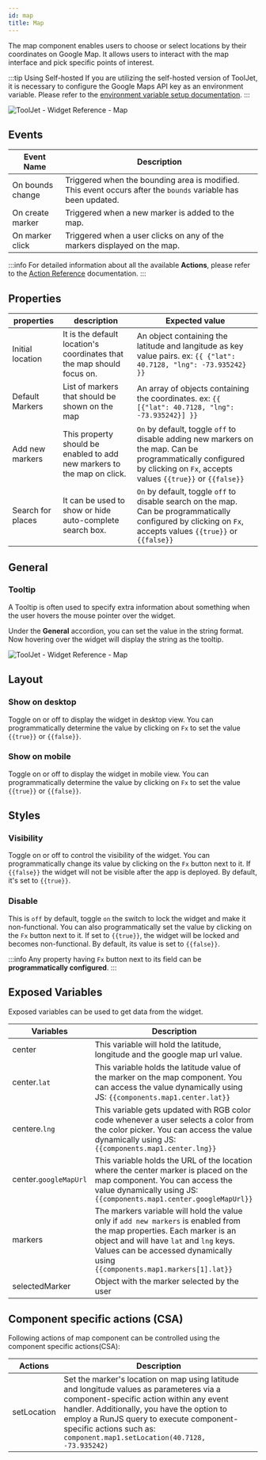 ```yaml
---
id: map
title: Map
---
```


The map component enables users to choose or select locations by their coordinates on Google Map. It allows users to interact with the map interface and pick specific points of interest.

:::tip Using Self-hosted 
If you are utilizing the self-hosted version of ToolJet, it is necessary to configure the Google Maps API key as an environment variable. Please refer to the [environment variable setup documentation](/docs/setup/env-vars/#google-maps-configuration--optional-).
:::

<div style={{textAlign: 'center'}}>

<img className="screenshot-full" src="/img/widgets/map/mapv2.png" alt="ToolJet - Widget Reference - Map" />

</div>

## Events

| Event Name        | Description                                   |
| ----------------- | --------------------------------------------- |
| On bounds change  | Triggered when the bounding area is modified. This event occurs after the `bounds` variable has been updated. |
| On create marker  | Triggered when a new marker is added to the map. |
| On marker click   | Triggered when a user clicks on any of the markers displayed on the map. |

:::info
For detailed information about all the available **Actions**, please refer to the [Action Reference](/docs/category/actions-reference) documentation.
:::

## Properties

| properties      | description | Expected value |
| ----------- | ----------- | ------------------ |
| Initial location | It is the default location's coordinates that the map should focus on. | An object containing the latitude and langitude as key value pairs. ex: `{{ {"lat": 40.7128, "lng": -73.935242} }}` |
| Default Markers | List of markers that should be shown on the map | An array of objects containing the coordinates. ex: `{{ [{"lat": 40.7128, "lng": -73.935242}] }}` | 
| Add new markers | This property should be enabled to add new markers to the map on click. | `On` by default, toggle `off` to disable adding new markers on the map. Can be programmatically configured by clicking on `Fx`, accepts values `{{true}}` or `{{false}}` |
| Search for places | It can be used to show or hide auto-complete search box. | `On` by default, toggle `off` to disable search on the map. Can be programmatically configured by clicking on `Fx`, accepts values `{{true}}` or `{{false}}` |

## General
### Tooltip

A Tooltip is often used to specify extra information about something when the user hovers the mouse pointer over the widget.

Under the <b>General</b> accordion, you can set the value in the string format. Now hovering over the widget will display the string as the tooltip.

<div style={{textAlign: 'center'}}>

<img className="screenshot-full" src="/img/tooltip.png" alt="ToolJet - Widget Reference - Map" />

</div>

## Layout

### Show on desktop

Toggle on or off to display the widget in desktop view. You can programmatically determine the value by clicking on `Fx` to set the value `{{true}}` or `{{false}}`.
### Show on mobile

Toggle on or off to display the widget in mobile view. You can programmatically determine the value by clicking on `Fx` to set the value `{{true}}` or `{{false}}`.

## Styles

### Visibility

Toggle on or off to control the visibility of the widget. You can programmatically change its value by clicking on the `Fx` button next to it. If `{{false}}` the widget will not be visible after the app is deployed. By default, it's set to `{{true}}`.

### Disable

This is `off` by default, toggle `on` the switch to lock the widget and make it non-functional. You can also programmatically set the value by clicking on the `Fx` button next to it. If set to `{{true}}`, the widget will be locked and becomes non-functional. By default, its value is set to `{{false}}`.

:::info
Any property having `Fx` button next to its field can be **programmatically configured**.
:::

## Exposed Variables

Exposed variables can be used to get data from the widget.

| Variables    | Description |
| ----------- | ----------- |
| center | This variable will hold the latitude, longitude and the google map url value. |
| center.`lat` | This variable holds the latitude value of the marker on the map component. You can access the value dynamically using JS: `{{components.map1.center.lat}}`|
| centere.`lng` | This variable gets updated with RGB color code whenever a user selects a color from the color picker. You can access the value dynamically using JS: `{{components.map1.center.lng}}`|
| center.`googleMapUrl` | This variable holds the URL of the location where the center marker is placed on the map component. You can access the value dynamically using JS: `{{components.map1.center.googleMapUrl}}`|
| markers | The markers variable will hold the value only if `add new markers` is enabled from the map properties. Each marker is an object and will have `lat` and `lng` keys. Values can be accessed dynamically using `{{components.map1.markers[1].lat}}` |
| selectedMarker | Object with the marker selected by the user |

## Component specific actions (CSA)

Following actions of map component can be controlled using the component specific actions(CSA):

| Actions     | Description |
| ----------- | ----------- |
| setLocation | Set the marker's location on map using latitude and longitude values as parameteres via a component-specific action within any event handler. Additionally, you have the option to employ a RunJS query to execute component-specific actions such as: `component.map1.setLocation(40.7128, -73.935242)`  |

